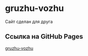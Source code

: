 # gruzhu-vozhu
Сайт сделан для друга
## Ссылка на GitHub Pages
[gruzhu-vozhu](https://slawaslawa.github.io/gruzhu-vozhu/)
